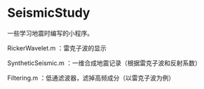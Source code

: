 # SeismicStudy

一些学习地震时编写的小程序。

RickerWavelet.m ：雷克子波的显示

SyntheticSeismic.m ：一维合成地震记录（根据雷克子波和反射系数）

Filtering.m ：低通滤波器，滤掉高频成分（以雷克子波为例）
